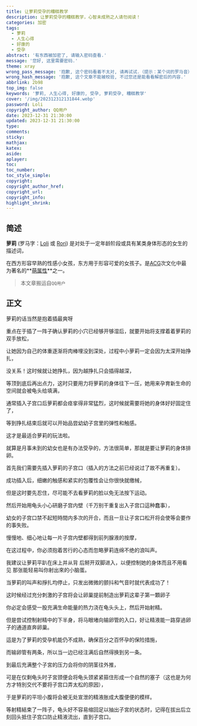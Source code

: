 ```yaml
---
title: 让萝莉受孕的糟糕教学
description: 让萝莉受孕的糟糕教学，心智未成熟之人请勿阅读！
categories: 加密
tags:
  - 萝莉
  - 人生心得
  - 好康的
  - 受孕
abstract: '有东西被加密了, 请输入密码查看.'
message: '您好, 这里需要密码.'
theme: xray
wrong_pass_message: '抱歉, 这个密码看着不太对, 请再试试.（提示：某个词的罗马音）'
wrong_hash_message: '抱歉, 这个文章不能被校验, 不过您还是能看看解密后的内容.'
abbrlink: 2b98
top_img: false
keywords: '萝莉, 人生心得, 好康的, 受孕, 萝莉受孕, 糟糕教学'
cover: '/img/202312312131844.webp'
password: Loli
copyright_author: QQ用户
date: 2023-12-31 21:30:00
updated: 2023-12-31 21:30:00
type:
comments:
sticky:
mathjax:
katex:
aside:
aplayer:
toc:
toc_number:
toc_style_simple:
copyright:
copyright_author_href:
copyright_url:
copyright_info:
highlight_shrink:
---
```


## 简述

**萝莉** (罗马字：[Loli](https://en.wikipedia.org/wiki/Loli) 或 [Rori](https://en.wikipedia.org/wiki/Rori)) 是对处于一定年龄阶段或具有某类身体形态的女生的描述词，

在西方形容早熟的性感小女孩，东方用于形容可爱的女孩子。是[ACG](https://zh.moegirl.org.cn/ACG)次文化中最为著名的**[萌属性](https://zh.moegirl.org.cn/萌属性)**之一。

> 本文章搬运自`QQ用户`

## 正文

萝莉的话当然是抱着插最爽呀

重点在于插了一阵子确认萝莉的小穴已经够开够湿后，就要开始将支撑着着萝莉的双手放松，

让她因为自己的体重逐渐将肉棒埋没到深处，过程中小萝莉一定会因为太深开始挣扎，

没关系！这时候就让她挣扎，因为越挣扎只会插得越深，

等顶到底后再出点力，这时只要用力将萝莉的身体往下一压，她用来孕育新生命的空间就会被龟头给填满，

通常插入子宫口后萝莉都会痉挛得非常猛烈，这时候就需要将她的身体好好固定住了，

等到挣扎结束后就可以开始品尝幼幼子宫里的弹性和触感。

这才是最适合萝莉的玩法啦。

就算是月事未到的幼女也是有办法受孕的，方法很简单，那就是要让萝莉的身体排卵。

首先我们需要先插入萝莉的子宫口（插入的方法之前已经说过了故不再重复）。

成功插入后，细嫩的触感和紧实的包覆性会让你很快就缴械，

但是这时要先忍住，尽可能不去看萝莉的脸以免无法按下运动。

然后开始用龟头小心研磨子宫内壁（千万别干重复出入子宫口這种蠢事），

幼女的子宫口禁不起短時間内多次的开合，而且一旦让子宮口松开将会使等会要作的事失败。

慢慢地、细心地让每一片子宫内壁都得到前列腺液的按摩，

在这过程中，你必须抱着苦行的心态而忽略萝莉连绵不绝的浪叫声。

我建议让萝莉平趴在床上并从背 后掰开双脚进入，以便控制她的身体而且不用看见 那张能轻易叫你射出來的小脑蛋。

当萝莉的叫声和掙扎均停止，只发出微微的颤抖和气音时就代表成功了！

这时候经过充分刺激的子宫将会让卵巢提前制造出萝莉这辈子第一顆卵子

你必定会感受一股充满生命能量的热力浇在龟头头上，然后开始射精。

但是尝试控制射精中的下半身，将马眼堵向输卵管的入口，好让精液能一路穿過卵子的通道直奔卵巢。

這是为了萝莉的受孕机能仍不成熟，确保百分之百怀孕的保险措施，

而输卵管有两条，所以当一边已经注满后自然得换到另一条。

到最后充满整个子宮的压力会将你的阴茎往外推，

可是在仅剩龟头时子宮颈便会将龟头颈紧紧箍住形成一个自然的塞子（这也是为何方才特別交代不要将子宫口弄太松的原因），

于是萝莉的平坦小腹将会被无处宣泄的精液胀成大腹便便的模样。

等射精結束了一阵子，龟头好不容易缩回足以抽出子宮的状态时，记得在拔出后立刻回头抵住子宫口防止精液流出，直到子宫口。
